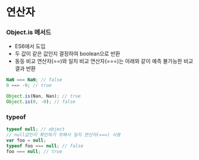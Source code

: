 # 연산자

### Object.is 메서드

* ES6에서 도입
* 두 값이 같은 값인지 결정하여 boolean으로 반환
* 동등 비교 연산자(==)와 일치 비교 연산자(===)는 아래와 같이 예측 불가능한 비교 결과 반환

```javascript
NaN === NaN; // false
0 === -0; // true

Object.is(Nan, Nan); // true
Object.is(0, -0); // false
```

### typeof

```javascript
typeof null; // object
// null값인지 확인하기 위해서 일치 연산자(===) 사용
var foo = null;
typeof foo === null; // false
foo === null; // true
```

